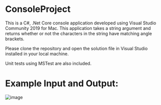 # ConsoleProject

This is a C#, .Net Core console application developed using Visual Studio Community 2019 for Mac.
This application takes a string argument and returns whether or not the characters in the string have matching angle brackets.

Please clone the repository and open the solution file in Visual Studio installed in your local machine.

Unit tests using MSTest are also included.

# Example Input and Output:
![image](https://github.com/annavatar17/ConsoleProject/assets/14865866/13d8364f-1cba-4c71-b15e-95fe06bb11ea)


